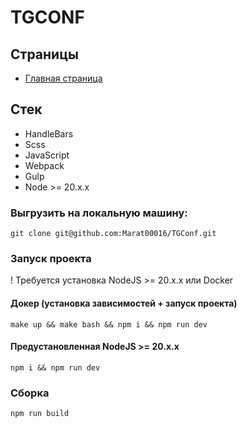 # TGCONF 

## Страницы
- [Главная страница](https://azatf2020.github.io/TGConf/build/)

## Стек
- HandleBars
- Scss
- JavaScript
- Webpack
- Gulp
- Node >= 20.x.x

### Выгрузить на локальную машину:
```
git clone git@github.com:Marat00016/TGConf.git
```

### Запуск проекта 

! Требуется установка NodeJS >= 20.x.x или Docker 

#### Докер (установка зависимостей + запуск проекта)
```
make up && make bash && npm i && npm run dev
```

#### Предустановленная NodeJS >= 20.x.x
```
npm i && npm run dev
```


### Сборка
```
npm run build
```
